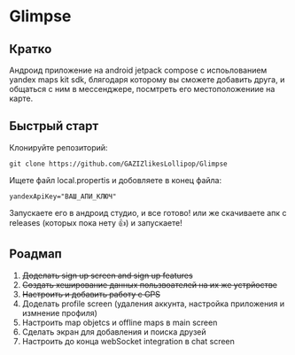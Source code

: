 # Glimpse

## Кратко

Андроид приложение на android jetpack compose с испоьлованием yandex maps kit sdk, блягодаря которому вы сможете добавить друга, и общаться с ним в мессенджере, посмтреть его местоположениие на карте.

## Быстрый старт

Клонируйте репозиторий:

```
git clone https://github.com/GAZIZlikesLollipop/Glimpse
```

Ищете файл local.propertis и добовляете в конец файла:

```propetis
yandexApiKey="ВАШ_АПИ_КЛЮЧ"
```

Запускаете его в андроид студио, и все готово! или же скачиваете апк с releases (которых пока нету 👍) и запускаете!

## Роадмап

1. ~~Доделать sign up screen and sign up features~~
2. ~~Создать хеширование данных пользвоателей на их же устрйостве~~
3. ~~Настроить и добавить работу с GPS~~
4. Доделать profile screen (удаления аккунта, настройка приложения и измнение профиля)
5. Настроить map objetcs и offline maps в main screen 
6. Сделать экран для добавления и поиска друзей
7. Настроить до конца webSocket integration в chat screen
